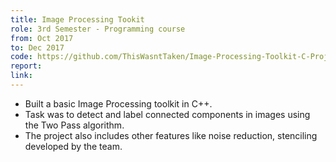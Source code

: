 ```yaml
---
title: Image Processing Tookit
role: 3rd Semester - Programming course
from: Oct 2017
to: Dec 2017
code: https://github.com/ThisWasntTaken/Image-Processing-Toolkit-C-Project
report:
link:
---
```

<ul>
<li>Built a basic Image Processing toolkit in C++.</li>
<li>Task was to detect and label connected components in images using the Two Pass algorithm.</li>
<li>The project also includes other features like noise reduction, stenciling developed by the team.</li>
</ul>